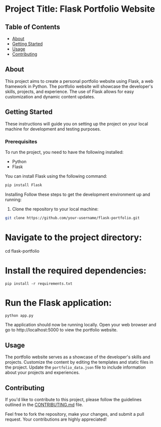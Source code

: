# Project Title: Flask Portfolio Website

## Table of Contents

- [About](#about)
- [Getting Started](#getting_started)
- [Usage](#usage)
- [Contributing](../CONTRIBUTING.md)

## About <a name = "about"></a>

This project aims to create a personal portfolio website using Flask, a web framework in Python. The portfolio website will showcase the developer's skills, projects, and experience. The use of Flask allows for easy customization and dynamic content updates.

## Getting Started <a name = "getting_started"></a>

These instructions will guide you on setting up the project on your local machine for development and testing purposes.

### Prerequisites

To run the project, you need to have the following installed:

- Python
- Flask

You can install Flask using the following command:

```bash
pip install Flask
```
Installing
Follow these steps to get the development environment up and running:

1. Clone the repository to your local machine:

```bash
git clone https://github.com/your-username/flask-portfolio.git
```

# Navigate to the project directory:
cd flask-portfolio

# Install the required dependencies:
```
pip install -r requirements.txt
```

# Run the Flask application:
```
python app.py
```

The application should now be running locally. Open your web browser and go to http://localhost:5000 to view the portfolio website.

## Usage <a name = "usage"></a>

The portfolio website serves as a showcase of the developer's skills and projects. Customize the content by editing the templates and static files in the project. Update the `portfolio_data.json` file to include information about your projects and experiences.

## Contributing

If you'd like to contribute to this project, please follow the guidelines outlined in the [CONTRIBUTING.md](CONTRIBUTING.md) file.

Feel free to fork the repository, make your changes, and submit a pull request. Your contributions are highly appreciated!


